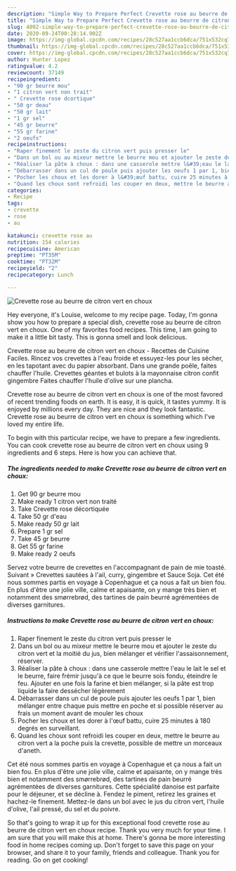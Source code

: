 ```yaml
---
description: "Simple Way to Prepare Perfect Crevette rose au beurre de citron vert en choux"
title: "Simple Way to Prepare Perfect Crevette rose au beurre de citron vert en choux"
slug: 4092-simple-way-to-prepare-perfect-crevette-rose-au-beurre-de-citron-vert-en-choux
date: 2020-09-24T00:28:14.902Z
image: https://img-global.cpcdn.com/recipes/28c527aa1ccb6dca/751x532cq70/crevette-rose-au-beurre-de-citron-vert-en-choux-photo-principale-de-la-recette.jpg
thumbnail: https://img-global.cpcdn.com/recipes/28c527aa1ccb6dca/751x532cq70/crevette-rose-au-beurre-de-citron-vert-en-choux-photo-principale-de-la-recette.jpg
cover: https://img-global.cpcdn.com/recipes/28c527aa1ccb6dca/751x532cq70/crevette-rose-au-beurre-de-citron-vert-en-choux-photo-principale-de-la-recette.jpg
author: Hunter Lopez
ratingvalue: 4.2
reviewcount: 37149
recipeingredient:
- "90 gr beurre mou"
- "1 citron vert non trait"
- " Crevette rose dcortique"
- "50 gr deau"
- "50 gr lait"
- "1 gr sel"
- "45 gr beurre"
- "55 gr farine"
- "2 oeufs"
recipeinstructions:
- "Raper finement le zeste du citron vert puis presser le"
- "Dans un bol ou au mixeur mettre le beurre mou et ajouter le zeste du citron vert et la moitié du jus, bien mélanger et vérifier l&#39;assaisonnement, réserver."
- "Réaliser la pâte à choux : dans une casserole mettre l&#39;eau le lait le sel et le beurre, faire frémir jusqu&#39;à ce que le beurre sois fondu, éteindre le feu. Ajouter en une fois la farine et bien mélanger, si la pâte est trop liquide la faire dessécher légèrement"
- "Débarrasser dans un cul de poule puis ajouter les oeufs 1 par 1, bien mélanger entre chaque puis mettre en poche et si possible réserver au frais un moment avant de mouler les choux"
- "Pocher les choux et les dorer à l&#39;œuf battu, cuire 25 minutes à 180 degrés en surveillant."
- "Quand les choux sont refroidi les couper en deux, mettre le beurre au citron vert a la poche puis la crevette, possible de mettre un morceaux d&#39;aneth."
categories:
- Recipe
tags:
- crevette
- rose
- au

katakunci: crevette rose au 
nutrition: 154 calories
recipecuisine: American
preptime: "PT35M"
cooktime: "PT32M"
recipeyield: "2"
recipecategory: Lunch

---
```



![Crevette rose au beurre de citron vert en choux](https://img-global.cpcdn.com/recipes/28c527aa1ccb6dca/751x532cq70/crevette-rose-au-beurre-de-citron-vert-en-choux-photo-principale-de-la-recette.jpg)

Hey everyone, it's Louise, welcome to my recipe page. Today, I'm gonna show you how to prepare a special dish, crevette rose au beurre de citron vert en choux. One of my favorites food recipes. This time, I am going to make it a little bit tasty. This is gonna smell and look delicious.

Crevette rose au beurre de citron vert en choux - Recettes de Cuisine Faciles. Rincez vos crevettes à l&#39;eau froide et essuyez-les pour les sécher, en les tapotant avec du papier absorbant. Dans une grande poêle, faites chauffer l&#39;huile. Crevettes géantes et bulots à la mayonnaise citron confit gingembre Faites chauffer l&#39;huile d&#39;olive sur une plancha.

Crevette rose au beurre de citron vert en choux is one of the most favored of recent trending foods on earth. It is easy, it is quick, it tastes yummy. It is enjoyed by millions every day. They are nice and they look fantastic. Crevette rose au beurre de citron vert en choux is something which I've loved my entire life.


To begin with this particular recipe, we have to prepare a few ingredients. You can cook crevette rose au beurre de citron vert en choux using 9 ingredients and 6 steps. Here is how you can achieve that.

<!--inarticleads1-->

##### The ingredients needed to make Crevette rose au beurre de citron vert en choux:

1. Get 90 gr beurre mou
1. Make ready 1 citron vert non traité
1. Take  Crevette rose décortiquée
1. Take 50 gr d&#39;eau
1. Make ready 50 gr lait
1. Prepare 1 gr sel
1. Take 45 gr beurre
1. Get 55 gr farine
1. Make ready 2 oeufs


Servez votre beurre de crevettes en l&#39;accompagnant de pain de mie toasté. Suivant » Crevettes sautées à l&#39;ail, curry, gingembre et Sauce Soja. Cet été nous sommes partis en voyage à Copenhague et ça nous a fait un bien fou. En plus d&#39;être une jolie ville, calme et apaisante, on y mange très bien et notamment des smørrebrød, des tartines de pain beurré agrémentées de diverses garnitures. 

<!--inarticleads2-->

##### Instructions to make Crevette rose au beurre de citron vert en choux:

1. Raper finement le zeste du citron vert puis presser le
1. Dans un bol ou au mixeur mettre le beurre mou et ajouter le zeste du citron vert et la moitié du jus, bien mélanger et vérifier l&#39;assaisonnement, réserver.
1. Réaliser la pâte à choux : dans une casserole mettre l&#39;eau le lait le sel et le beurre, faire frémir jusqu&#39;à ce que le beurre sois fondu, éteindre le feu. Ajouter en une fois la farine et bien mélanger, si la pâte est trop liquide la faire dessécher légèrement
1. Débarrasser dans un cul de poule puis ajouter les oeufs 1 par 1, bien mélanger entre chaque puis mettre en poche et si possible réserver au frais un moment avant de mouler les choux
1. Pocher les choux et les dorer à l&#39;œuf battu, cuire 25 minutes à 180 degrés en surveillant.
1. Quand les choux sont refroidi les couper en deux, mettre le beurre au citron vert a la poche puis la crevette, possible de mettre un morceaux d&#39;aneth.


Cet été nous sommes partis en voyage à Copenhague et ça nous a fait un bien fou. En plus d&#39;être une jolie ville, calme et apaisante, on y mange très bien et notamment des smørrebrød, des tartines de pain beurré agrémentées de diverses garnitures. Cette spécialité danoise est parfaite pour le déjeuner, et se décline à. Fendez le piment, retirez les graines et hachez-le finement. Mettez-le dans un bol avec le jus du citron vert, l&#39;huile d&#39;olive, l&#39;ail pressé, du sel et du poivre. 

So that's going to wrap it up for this exceptional food crevette rose au beurre de citron vert en choux recipe. Thank you very much for your time. I am sure that you will make this at home. There's gonna be more interesting food in home recipes coming up. Don't forget to save this page on your browser, and share it to your family, friends and colleague. Thank you for reading. Go on get cooking!
